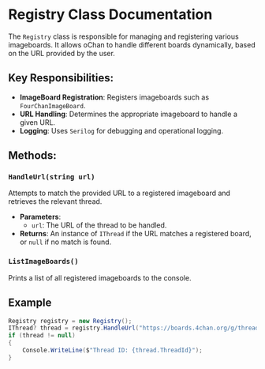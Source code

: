 # Registry Class Documentation

The `Registry` class is responsible for managing and registering various imageboards. It allows oChan to handle different boards dynamically, based on the URL provided by the user.

## Key Responsibilities:
- **ImageBoard Registration**: Registers imageboards such as `FourChanImageBoard`.
- **URL Handling**: Determines the appropriate imageboard to handle a given URL.
- **Logging**: Uses `Serilog` for debugging and operational logging.

## Methods:

### `HandleUrl(string url)`
Attempts to match the provided URL to a registered imageboard and retrieves the relevant thread.

- **Parameters**: 
  - `url`: The URL of the thread to be handled.
- **Returns**: An instance of `IThread` if the URL matches a registered board, or `null` if no match is found.

### `ListImageBoards()`
Prints a list of all registered imageboards to the console.

## Example

```csharp
Registry registry = new Registry();
IThread? thread = registry.HandleUrl("https://boards.4chan.org/g/thread/123456");
if (thread != null)
{
    Console.WriteLine($"Thread ID: {thread.ThreadId}");
}
```
